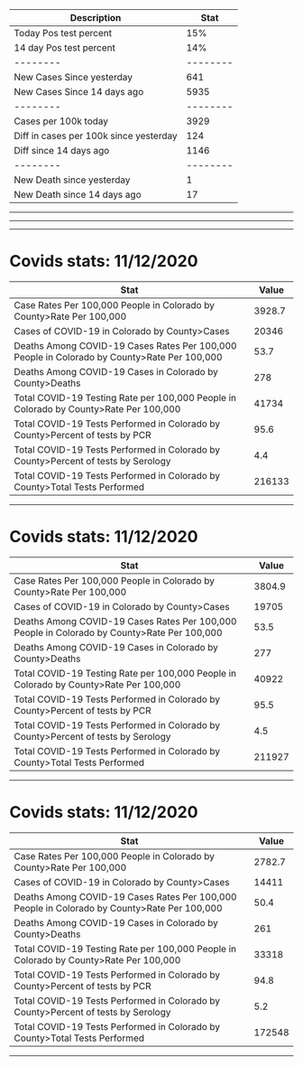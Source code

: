 Description | Stat 
-----|-----
Today Pos test percent | 15%   
14 day Pos test percent | 14%   
--------|--------
New Cases Since yesterday | 641 
New Cases Since 14 days ago | 5935 
--------|--------
Cases per 100k today | 3929 
Diff in cases per 100k since yesterday | 124 
Diff since 14 days ago | 1146 
--------|--------
New Death since yesterday | 1 
New Death since 14 days ago | 17 

---
---
---
# **Covids stats: 11/12/2020**

**Stat** | **Value** 
-----|------ 
Case Rates Per 100,000 People in Colorado by County>Rate Per 100,000 | 3928.7 
Cases of COVID-19 in Colorado by County>Cases | 20346 
Deaths Among COVID-19 Cases Rates Per 100,000 People in Colorado by County>Rate Per 100,000 | 53.7 
Deaths Among COVID-19 Cases in Colorado by County>Deaths | 278 
Total COVID-19 Testing Rate per 100,000 People in Colorado by County>Rate Per 100,000 | 41734 
Total COVID-19 Tests Performed in Colorado by County>Percent of tests by PCR | 95.6 
Total COVID-19 Tests Performed in Colorado by County>Percent of tests by Serology | 4.4 
Total COVID-19 Tests Performed in Colorado by County>Total Tests Performed | 216133 

-----------------------------

# **Covids stats: 11/12/2020**

**Stat** | **Value** 
-----|------ 
Case Rates Per 100,000 People in Colorado by County>Rate Per 100,000 | 3804.9 
Cases of COVID-19 in Colorado by County>Cases | 19705 
Deaths Among COVID-19 Cases Rates Per 100,000 People in Colorado by County>Rate Per 100,000 | 53.5 
Deaths Among COVID-19 Cases in Colorado by County>Deaths | 277 
Total COVID-19 Testing Rate per 100,000 People in Colorado by County>Rate Per 100,000 | 40922 
Total COVID-19 Tests Performed in Colorado by County>Percent of tests by PCR | 95.5 
Total COVID-19 Tests Performed in Colorado by County>Percent of tests by Serology | 4.5 
Total COVID-19 Tests Performed in Colorado by County>Total Tests Performed | 211927 

-----------------------------

# **Covids stats: 11/12/2020**

**Stat** | **Value** 
-----|------ 
Case Rates Per 100,000 People in Colorado by County>Rate Per 100,000 | 2782.7 
Cases of COVID-19 in Colorado by County>Cases | 14411 
Deaths Among COVID-19 Cases Rates Per 100,000 People in Colorado by County>Rate Per 100,000 | 50.4 
Deaths Among COVID-19 Cases in Colorado by County>Deaths | 261 
Total COVID-19 Testing Rate per 100,000 People in Colorado by County>Rate Per 100,000 | 33318 
Total COVID-19 Tests Performed in Colorado by County>Percent of tests by PCR | 94.8 
Total COVID-19 Tests Performed in Colorado by County>Percent of tests by Serology | 5.2 
Total COVID-19 Tests Performed in Colorado by County>Total Tests Performed | 172548 

-----------------------------

